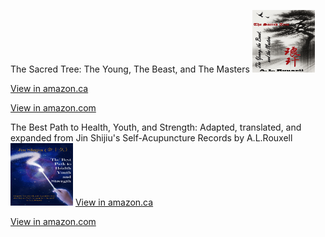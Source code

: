 The Sacred Tree: The Young, The Beast, and The Masters 
 <img src="Tree.jpg" alt="The Best Path to Health, Youth, and Strength" style="height: 100px; width:100px;"/>

[View in amazon.ca](https://www.amazon.ca/dp/B0DYGK9GJJ) 

[View in amazon.com](https://www.amazon.com/dp/B0DYGK9GJJ)

The Best Path to Health, Youth, and Strength: Adapted, translated, and expanded from Jin Shijiu's Self-Acupuncture Records by A.L.Rouxell
 <img src="The Best Path.jpg" alt="The Best Path to Health, Youth, and Strength" style="height: 100px; width:100px;"/>
[View in amazon.ca](https://www.amazon.ca/dp/B0F5X48R3S)

[View in amazon.com](https://www.amazon.com/dp/B0F5X48R3S)
